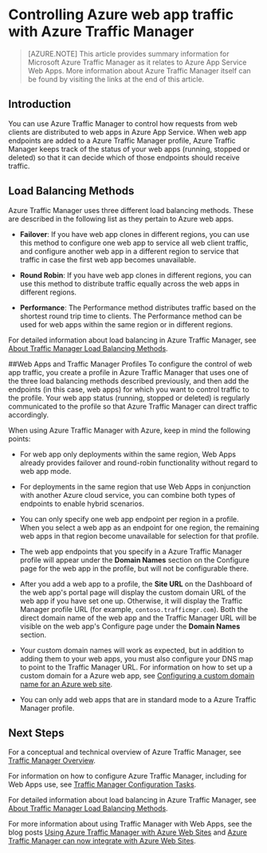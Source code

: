 <properties 
	pageTitle="Controlling Azure web app traffic with Azure Traffic Manager" 
	description="This article provides summary information for  Azure Traffic Manager as it relates to Azure web apps." 
	services="app-service\web" 
	documentationCenter="" 
	authors="cephalin" 
	writer="cephalin" 
	manager="wpickett" 
	editor="mollybos"/>

<tags 
	ms.service="app-service-web" 
	ms.workload="web" 
	ms.tgt_pltfrm="na" 
	ms.devlang="na" 
	ms.topic="article" 
	ms.date="07/02/2015" 
	ms.author="cephalin"/>

# Controlling Azure web app traffic with Azure Traffic Manager

> [AZURE.NOTE] This article provides summary information for Microsoft Azure Traffic Manager as it relates to Azure App Service Web Apps. More information about Azure Traffic Manager itself can be found by visiting the links at the end of this article.

## Introduction
You can use Azure Traffic Manager to control how requests from web clients are distributed to web apps in Azure App Service. When web app endpoints are added to a Azure Traffic Manager profile, Azure Traffic Manager keeps track of the status of your web apps (running, stopped or deleted) so that it can decide which of those endpoints should receive traffic.

## Load Balancing Methods
Azure Traffic Manager uses three different load balancing methods. These are described  in the following list as they pertain to Azure web apps. 

* **Failover**: If you have web app clones in different regions, you can use this method to configure one web app to service all web client traffic, and configure another web app in a different region to service that traffic in case the first web app becomes unavailable. 
	
* **Round Robin**: If you have web app clones in different regions, you can use this method to distribute traffic equally across the web apps in different regions. 
	
* **Performance**: The Performance method distributes traffic based on the shortest round trip time to clients. The Performance method can be used for web apps within the same region or in different regions. 

For detailed information about load balancing in Azure Traffic Manager, see [About Traffic Manager Load Balancing Methods](../traffic-manager/traffic-manager-load-balancing-methods.md).

##Web Apps and Traffic Manager Profiles 
To configure the control of web app traffic, you create a profile in Azure Traffic Manager that uses one of the three load balancing methods described previously, and then add the endpoints (in this case, web apps) for which you want to control traffic to the profile. Your web app status (running, stopped or deleted) is regularly communicated to the profile so that Azure Traffic Manager can direct traffic accordingly.

When using Azure Traffic Manager with Azure, keep in mind the following points:

* For web app only deployments within the same region, Web Apps already provides failover and round-robin functionality without regard to web app mode.

* For deployments in the same region that use Web Apps in conjunction with another Azure cloud service, you can combine both types of endpoints to enable hybrid scenarios.

* You can only specify one web app endpoint per region in a profile. When you select a web app as an endpoint for one region, the remaining web apps in that region become unavailable for selection for that profile.

* The web app endpoints that you specify in a Azure Traffic Manager profile will appear under the **Domain Names** section on the Configure page for the web app in the profile, but will not be configurable there.

* After you add a web app to a profile, the **Site URL** on the Dashboard of the web app's portal page will display the custom domain URL of the web app if you have set one up. Otherwise, it will display the Traffic Manager profile URL (for example, `contoso.trafficmgr.com`). Both the direct domain name of the web app and the Traffic Manager URL will be visible on the web app's Configure page under the **Domain Names** section.

* Your custom domain names will work as expected, but in addition to adding them to your web apps, you must also configure your DNS map to point to the Traffic Manager URL. For information on how to set up a custom domain for a Azure web app,  see [Configuring a custom domain name for an Azure web site](web-sites-custom-domain-name.md).

* You can only add web apps that are in standard mode to a Azure Traffic Manager profile.

## Next Steps

For a conceptual and technical overview of Azure Traffic Manager, see [Traffic Manager Overview](../traffic-manager/traffic-manager-overview.md). 

For information on how to configure Azure Traffic Manager, including for Web Apps use, see [Traffic Manager Configuration Tasks](http://msdn.microsoft.com/library/windowsazure/hh744830.aspx).

For detailed information about load balancing in Azure Traffic Manager, see [About Traffic Manager Load Balancing Methods](../traffic-manager/traffic-manager-load-balancing-methods.md).

For more information about using Traffic Manager with Web Apps, see the blog posts 
[Using Azure Traffic Manager with Azure Web Sites](http://blogs.msdn.com/b/waws/archive/2014/03/18/using-windows-azure-traffic-manager-with-waws.aspx) and [Azure Traffic Manager can now integrate with Azure Web Sites](http://azure.microsoft.com/blog/2014/03/27/azure-traffic-manager-can-now-integrate-with-azure-web-sites/).
 
